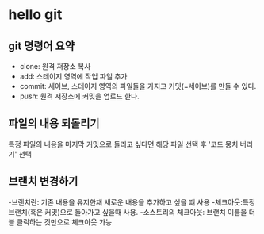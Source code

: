 # hello git

## git 명령어 요약

- clone: 원격 저장소 복사
- add: 스테이지 영역에 작업 파일 추가
- commit: 세이브, 스테이지 영역의 파일들을 가지고 커밋(=세이브)를 만들 수  있다.
- push: 원격 저장소에 커밋을 업로드 한다.

## 파일의 내용 되돌리기
특정 파일의 내용을 마지막 커밋으로 돌리고 싶다면 해당 파일 선택 후 '코드 뭉치 버리기' 선택

## 브랜치 변경하기

-브랜치란: 기존 내용을 유지한채 새로운  내용을 추가하고 싶을 떄 사용
-체크아웃:특정 브랜치(혹은 커밋)으로 돌아가고 싶을때 사용.
-소스트리의 체크아웃: 브랜치 이름을 더블 클릭하는 것만으로 체크아웃 가능